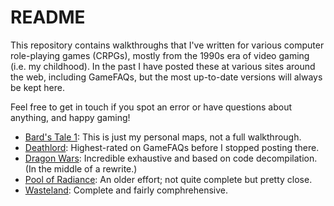 # README

This repository contains walkthroughs that I've written for various computer role-playing games (CRPGs), mostly from the 1990s era of video gaming (i.e. my childhood). In the past I have posted these at various sites around the web, including GameFAQs, but the most up-to-date versions will always be kept here.

Feel free to get in touch if you spot an error or have questions about anything, and happy gaming!

- [Bard's Tale 1](bards-tale-1/): This is just my personal maps, not a full walkthrough.
- [Deathlord](deathlord/walkthrough-0.md): Highest-rated on GameFAQs before I stopped posting there.
- [Dragon Wars](dragon-wars): Incredible exhaustive and based on code decompilation. (In the middle of a rewrite.)
- [Pool of Radiance](pool-of-radiance/walkthrough.txt): An older effort; not quite complete but pretty close.
- [Wasteland](wasteland/walkthrough.txt): Complete and fairly comphrehensive.
